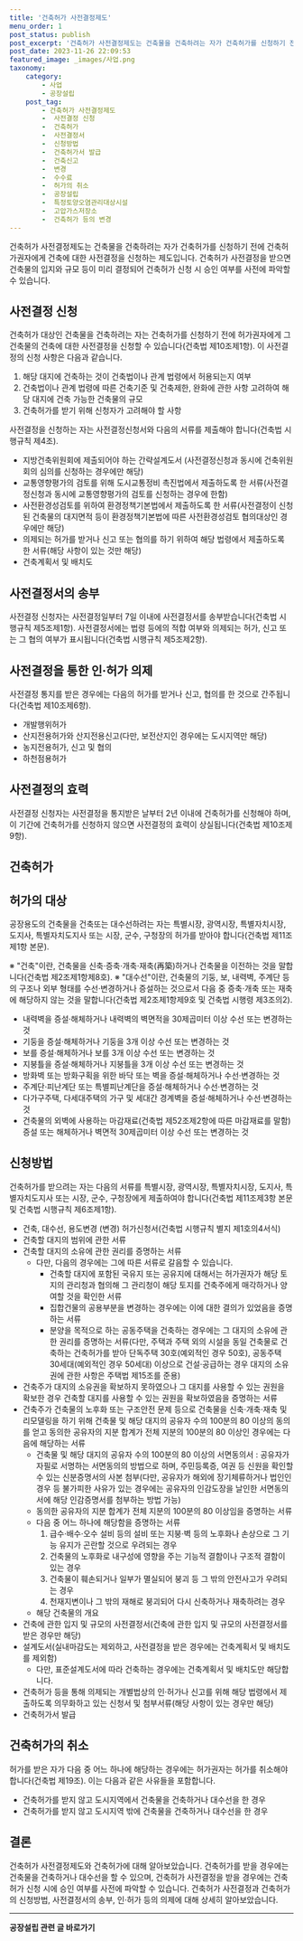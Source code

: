 ```yaml
---
title: '건축허가 사전결정제도'
menu_order: 1
post_status: publish
post_excerpt: '건축허가 사전결정제도는 건축물을 건축하려는 자가 건축허가를 신청하기 전에 건축허가권자에게 건축에 대한 사전결정을 신청하는 제도입니다. 건축허가 사전결정을 받으면 건축물의 입지와 규모 등이 미리 결정되어 건축허가 신청 시 승인 여부를 사전에 파악할 수 있습니다.'
post_date: 2023-11-26 22:09:53
featured_image: _images/사업.png
taxonomy:
    category:
        - 사업
        - 공장설립
    post_tag:
        - 건축허가 사전결정제도
        -  사전결정 신청
        -  건축허가
        -  사전결정서
        -  신청방법
        -  건축허가서 발급
        -  건축신고
        -  변경
        -  수수료
        -  허가의 취소
        -  공장설립
        -  특정토양오염관리대상시설
        -  고압가스저장소
        -  건축허가 등의 변경
---
```



건축허가 사전결정제도는 건축물을 건축하려는 자가 건축허가를 신청하기 전에 건축허가권자에게 건축에 대한 사전결정을 신청하는 제도입니다. 건축허가 사전결정을 받으면 건축물의 입지와 규모 등이 미리 결정되어 건축허가 신청 시 승인 여부를 사전에 파악할 수 있습니다. 

## 사전결정 신청

건축허가 대상인 건축물을 건축하려는 자는 건축허가를 신청하기 전에 허가권자에게 그 건축물의 건축에 대한 사전결정을 신청할 수 있습니다(건축법 제10조제1항). 이 사전결정의 신청 사항은 다음과 같습니다.

1. 해당 대지에 건축하는 것이 건축법이나 관계 법령에서 허용되는지 여부
2. 건축법이나 관계 법령에 따른 건축기준 및 건축제한, 완화에 관한 사항 고려하여 해당 대지에 건축 가능한 건축물의 규모
3. 건축허가를 받기 위해 신청자가 고려해야 할 사항

사전결정을 신청하는 자는 사전결정신청서와 다음의 서류를 제출해야 합니다(건축법 시행규칙 제4조). 

- 지방건축위원회에 제출되어야 하는 간략설계도서 (사전결정신청과 동시에 건축위원회의 심의를 신청하는 경우에만 해당)
- 교통영향평가의 검토를 위해 도시교통정비 촉진법에서 제출하도록 한 서류(사전결정신청과 동시에 교통영향평가의 검토를 신청하는 경우에 한함)
- 사전환경성검토를 위하여 환경정책기본법에서 제출하도록 한 서류(사전결정이 신청된 건축물의 대지면적 등이 환경정책기본법에 따른 사전환경성검토 협의대상인 경우에만 해당)
- 의제되는 허가를 받거나 신고 또는 협의를 하기 위하여 해당 법령에서 제출하도록 한 서류(해당 사항이 있는 것만 해당)
- 건축계획서 및 배치도

## 사전결정서의 송부

사전결정 신청자는 사전결정일부터 7일 이내에 사전결정서를 송부받습니다(건축법 시행규칙 제5조제1항). 사전결정서에는 법령 등에의 적합 여부와 의제되는 허가, 신고 또는 그 협의 여부가 표시됩니다(건축법 시행규칙 제5조제2항).

## 사전결정을 통한 인·허가 의제

사전결정 통지를 받은 경우에는 다음의 허가를 받거나 신고, 협의를 한 것으로 간주됩니다(건축법 제10조제6항). 

- 개발행위허가
- 산지전용허가와 산지전용신고(다만, 보전산지인 경우에는 도시지역만 해당)
- 농지전용허가, 신고 및 협의
- 하천점용허가

## 사전결정의 효력

사전결정 신청자는 사전결정을 통지받은 날부터 2년 이내에 건축허가를 신청해야 하며, 이 기간에 건축허가를 신청하지 않으면 사전결정의 효력이 상실됩니다(건축법 제10조제9항).

## 건축허가

## 허가의 대상

공장용도의 건축물을 건축또는 대수선하려는 자는 특별시장, 광역시장, 특별자치시장, 도지사, 특별자치도지사 또는 시장, 군수, 구청장의 허가를 받아야 합니다(건축법 제11조제1항 본문).

※ "건축"이란, 건축물을 신축·증축·개축·재축(再築)하거나 건축물을 이전하는 것을 말합니다(건축법 제2조제1항제8호).
※ "대수선"이란, 건축물의 기둥, 보, 내력벽, 주계단 등의 구조나 외부 형태를 수선·변경하거나 증설하는 것으로서 다음 중 증축·개축 또는 재축에 해당하지 않는 것을 말합니다(건축법 제2조제1항제9호 및 건축법 시행령 제3조의2).
- 내력벽을 증설·해체하거나 내력벽의 벽면적을 30제곱미터 이상 수선 또는 변경하는 것
- 기둥을 증설·해체하거나 기둥을 3개 이상 수선 또는 변경하는 것
- 보를 증설·해체하거나 보를 3개 이상 수선 또는 변경하는 것
- 지붕틀을 증설·해체하거나 지붕틀을 3개 이상 수선 또는 변경하는 것
- 방화벽 또는 방화구획을 위한 바닥 또는 벽을 증설·해체하거나 수선·변경하는 것
- 주계단·피난계단 또는 특별피난계단을 증설·해체하거나 수선·변경하는 것
- 다가구주택, 다세대주택의 가구 및 세대간 경계벽을 증설·해체하거나 수선·변경하는 것
- 건축물의 외벽에 사용하는 마감재료(건축법 제52조제2항에 따른 마감재료를 말함) 증설 또는 해체하거나 벽면적 30제곱미터 이상 수선 또는 변경하는 것

## 신청방법

건축허가를 받으려는 자는 다음의 서류를 특별시장, 광역시장, 특별자치시장, 도지사, 특별자치도지사 또는 시장, 군수, 구청장에게 제출하여야 합니다(건축법 제11조제3항 본문 및 건축법 시행규칙 제6조제1항).

- 건축, 대수선, 용도변경 (변경) 허가신청서(건축법 시행규칙 별지 제1호의4서식)
- 건축할 대지의 범위에 관한 서류
- 건축할 대지의 소유에 관한 권리를 증명하는 서류
  - 다만, 다음의 경우에는 그에 따른 서류로 갈음할 수 있습니다.
    - 건축할 대지에 포함된 국유지 또는 공유지에 대해서는 허가권자가 해당 토지의 관리청과 협의해 그 관리청이 해당 토지를 건축주에게 매각하거나 양여할 것을 확인한 서류
    - 집합건물의 공용부분을 변경하는 경우에는 이에 대한 결의가 있었음을 증명하는 서류
    - 분양을 목적으로 하는 공동주택을 건축하는 경우에는 그 대지의 소유에 관한 권리를 증명하는 서류(다만, 주택과 주택 외의 시설을 동일 건축물로 건축하는 건축허가를 받아 단독주택 30호(예외적인 경우 50호), 공동주택 30세대(예외적인 경우 50세대) 이상으로 건설·공급하는 경우 대지의 소유권에 관한 사항은 주택법 제15조를 준용)
- 건축주가 대지의 소유권을 확보하지 못하였으나 그 대지를 사용할 수 있는 권원을 확보한 경우 건축할 대지를 사용할 수 있는 권원을 확보하였음을 증명하는 서류
- 건축주가 건축물의 노후화 또는 구조안전 문제 등으로 건축물을 신축·개축·재축 및 리모델링을 하기 위해 건축물 및 해당 대지의 공유자 수의 100분의 80 이상의 동의를 얻고 동의한 공유자의 지분 합계가 전체 지분의 100분의 80 이상인 경우에는 다음에 해당하는 서류
  - 건축물 및 해당 대지의 공유자 수의 100분의 80 이상의 서면동의서 : 공유자가 자필로 서명하는 서면동의의 방법으로 하며, 주민등록증, 여권 등 신원을 확인할 수 있는 신분증명서의 사본 첨부(다만, 공유자가 해외에 장기체류하거나 법인인 경우 등 불가피한 사유가 있는 경우에는 공유자의 인감도장을 날인한 서면동의서에 해당 인감증명서를 첨부하는 방법 가능)
  - 동의한 공유자의 지분 합계가 전체 지분의 100분의 80 이상임을 증명하는 서류
  - 다음 중 어느 하나에 해당함을 증명하는 서류
    1. 급수·배수·오수 설비 등의 설비 또는 지붕·벽 등의 노후화나 손상으로 그 기능 유지가 곤란할 것으로 우려되는 경우
    2. 건축물의 노후화로 내구성에 영향을 주는 기능적 결함이나 구조적 결함이 있는 경우
    3. 건축물이 훼손되거나 일부가 멸실되어 붕괴 등 그 밖의 안전사고가 우려되는 경우
    4. 천재지변이나 그 밖의 재해로 붕괴되어 다시 신축하거나 재축하려는 경우
  - 해당 건축물의 개요
- 건축에 관한 입지 및 규모의 사전결정서(건축에 관한 입지 및 규모의 사전결정서를 받은 경우만 해당)
- 설계도서(실내마감도는 제외하고, 사전결정을 받은 경우에는 건축계획서 및 배치도를 제외함)
  - 다만, 표준설계도서에 따라 건축하는 경우에는 건축계획서 및 배치도만 해당합니다.
- 건축허가 등을 통해 의제되는 개별법상의 인·허가나 신고를 위해 해당 법령에서 제출하도록 의무화하고 있는 신청서 및 첨부서류(해당 사항이 있는 경우만 해당)
- 건축허가서 발급

## 건축허가의 취소

허가를 받은 자가 다음 중 어느 하나에 해당하는 경우에는 허가권자는 허가를 취소해야 합니다(건축법 제19조). 이는 다음과 같은 사유들을 포함합니다.

- 건축허가를 받지 않고 도시지역에서 건축물을 건축하거나 대수선을 한 경우
- 건축허가를 받지 않고 도시지역 밖에 건축물을 건축하거나 대수선을 한 경우

## 결론

건축허가 사전결정제도와 건축허가에 대해 알아보았습니다. 건축허가를 받을 경우에는 건축물을 건축하거나 대수선을 할 수 있으며, 건축허가 사전결정을 받을 경우에는 건축 허가 신청 시에 승인 여부를 사전에 파악할 수 있습니다. 건축허가 사전결정과 건축허가의 신청방법, 사전결정서의 송부, 인·허가 등의 의제에 대해 상세히 알아보았습니다.
<!-- wp:separator -->
<hr class="wp-block-separator has-alpha-channel-opacity"/>
<!-- /wp:separator -->

<!-- wp:group {"backgroundColor":"base","layout":{"type":"constrained"}} -->
<div class="wp-block-group has-base-background-color has-background"><!-- wp:paragraph {"align":"center","fontSize":"medium"} -->
<p class="has-text-align-center has-large-font-size"><strong>공장설립 관련 글 바로가기</strong></p>
<!-- /wp:paragraph -->


<!-- wp:latest-posts
{"categories":[{"id":27373,"count":19,"description":"","link":"https://uknowlaw.com/category/%ea%b3%b5%ec%9e%a5%ec%84%a4%eb%a6%bd/","name":"공장설립","slug":"공장설립","taxonomy":"category","parent":0,"meta":[],"_links":{"self":[{"href":"https://uknowlaw.com/wp-json/wp/v2/categories/27373"}],"collection":[{"href":"https://uknowlaw.com/wp-json/wp/v2/categories"}],"about":[{"href":"https://uknowlaw.com/wp-json/wp/v2/taxonomies/category"}],"wp:post_type":[{"href":"https://uknowlaw.com/wp-json/wp/v2/posts?categories=27373"}],"curies":[{"name":"wp","href":"https://api.w.org/{rel}","templated":true}]}}],"postsToShow":100,"excerptLength":28,"postLayout":"grid","columns":2,"featuredImageAlign":"left","featuredImageSizeSlug":"large","fontSize":"small"} /--></div>
<!-- /wp:group -->
